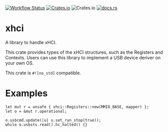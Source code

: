 [![Workflow Status](https://github.com/toku-sa-n/xhci/workflows/Rust/badge.svg)](https://github.com/toku-sa-n/xhci/actions?query=workflow%3A%22Rust%22)
[![Crates.io](https://img.shields.io/crates/v/xhci)](https://crates.io/crates/xhci)
![Crates.io](https://img.shields.io/crates/l/xhci)
[![docs.rs](https://docs.rs/xhci/badge.svg)](https://docs.rs/xhci/)

# xhci

A library to handle xHCI.

This crate provides types of the xHCI structures, such as the Registers and Contexts.
Users can use this library to implement a USB device deriver on your own OS.

This crate is `#![no_std]` compatible.

# Examples

```no_run
let mut r = unsafe { xhci::Registers::new(MMIO_BASE, mapper) };
let o = &mut r.operational;

o.usbcmd.update(|u| u.set_run_stop(true));
while o.usbsts.read().hc_halted() {}
```
